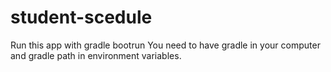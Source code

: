 ﻿# student-scedule
Run this app with gradle bootrun
You need to have gradle in your computer and gradle path in environment variables.

